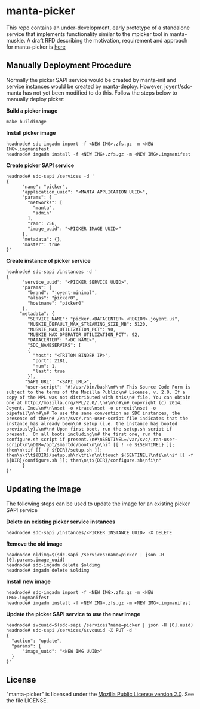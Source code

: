 # manta-picker

This repo contains an under-development, early prototype of a standalone service that implements functionality similar to the mpicker tool in manta-muskie.  A draft RFD describing the motivation, requirement and approach for manta-picker is [here](https://github.com/joyent/rfd/tree/master/rfd/0170)




## Manually Deployment Procedure

Normally the picker SAPI service would be created by manta-init and service instances would be created by manta-deploy.  However, joyent/sdc-manta has not yet been modified to do this.  Follow the steps below to manually deploy picker:

**Build a picker image**

`make buildimage`

**Install picker image**

```
headnode# sdc-imgadm import -f <NEW IMG>.zfs.gz -m <NEW IMG>.imgmanifest
headnode# imgadm install -f <NEW IMG>.zfs.gz -m <NEW IMG>.imgmanifest
```

**Create picker SAPI service**

```
headnode# sdc-sapi /services -d '
{
      "name": "picker",
      "application_uuid": "<MANTA APPLICATION UUID>",
      "params": {
        "networks": [
          "manta",
          "admin"
        ],
        "ram": 256,
        "image_uuid": "<PICKER IMAGE UUID>"
      },
      "metadata": {},
      "master": true
}'
```

**Create instance of picker service**

```
headnode# sdc-sapi /instances -d '
{
      "service_uuid": "<PICKER SERVICE UUID>",
      "params": {
        "brand": "joyent-minimal",
        "alias": "picker0",
        "hostname": "picker0"
      },
     "metadata": {
        "SERVICE_NAME": "picker.<DATACENTER>.<REGION>.joyent.us",
        "MUSKIE_DEFAULT_MAX_STREAMING_SIZE_MB": 5120,
        "MUSKIE_MAX_UTILIZATION_PCT": 90,
        "MUSKIE_MAX_OPERATOR_UTILIZATION_PCT": 92,
        "DATACENTER": "<DC NAME>",
        "SDC_NAMESERVERS": [
        {
          "host": "<TRITON BINDER IP>",
          "port": 2181,
          "num": 1,
          "last": true
        }],
       "SAPI_URL": "<SAPI_URL>",
       "user-script": "#!/usr/bin/bash\n#\n# This Source Code Form is subject to the terms of the Mozilla Public\n# License, v. 2.0. If a copy of the MPL was not distributed with this\n# file, You can obtain one at http://mozilla.org/MPL/2.0/.\n#\n\n#\n# Copyright (c) 2014, Joyent, Inc.\n#\n\nset -o xtrace\nset -o errexit\nset -o pipefail\n\n#\n# To use the same convention as SDC instances, the presence of the\n# /var/svc/.ran-user-script file indicates that the instance has already been\n# setup (i.e. the instance has booted previously).\n#\n# Upon first boot, run the setup.sh script if present.  On all boots including\n# the first one, run the configure.sh script if present.\n#\nSENTINEL=/var/svc/.ran-user-script\n\nDIR=/opt/smartdc/boot\n\n\nif [[ ! -e ${SENTINEL} ]]; then\n\tif [[ -f ${DIR}/setup.sh ]]; then\n\t\t${DIR}/setup.sh\n\tfi\n\n\ttouch ${SENTINEL}\nfi\n\nif [[ -f ${DIR}/configure.sh ]]; then\n\t${DIR}/configure.sh\nfi\n"
      }
}'
```

## Updating the Image

The following steps can be used to update the image for an existing picker SAPI service

**Delete an existing picker service instances**

```
headnode# sdc-sapi /instances/<PICKER_INSTANCE_UUID> -X DELETE

```

**Remove the old image**

```
headnode# oldimg=$(sdc-sapi /services?name=picker | json -H [0].params.image_uuid)
headnode# sdc-imgadm delete $oldimg
headnode# imgadm delete $oldimg
```

**Install new image**

```
headnode# sdc-imgadm import -f <NEW IMG>.zfs.gz -m <NEW IMG>.imgmanifest
headnode# imgadm install -f <NEW IMG>.zfs.gz -m <NEW IMG>.imgmanifest
```

**Update the picker SAPI service to use the new image**

```
headnode# svcuuid=$(sdc-sapi /services?name=picker | json -H [0].uuid)
headnode# sdc-sapi /services/$svcuuid -X PUT -d '
{
  "action": "update",
  "params": {
      "image_uuid": "<NEW IMG UUID>"
  }
}'
```



## License

"manta-picker" is licensed under the
[Mozilla Public License version 2.0](http://mozilla.org/MPL/2.0/).
See the file LICENSE.